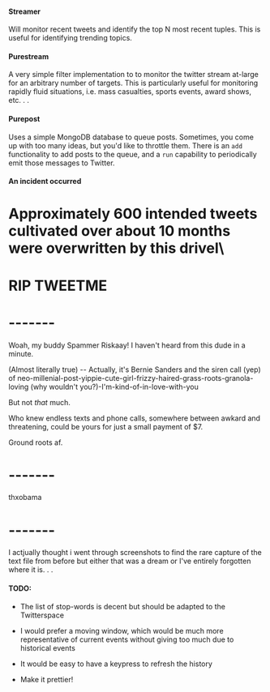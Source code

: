 #### Streamer

Will monitor recent tweets and identify the top N most recent tuples. This is useful for identifying trending topics.

#### Purestream

A very simple filter implementation to to monitor the twitter stream at-large for an arbitrary number of targets. This is particularly useful for monitoring rapidly fluid situations, i.e. mass casualties, sports events, award shows, etc. . .

#### Purepost

Uses a simple MongoDB database to queue posts. Sometimes, you come up with too many ideas, but you'd like to throttle them. There is an `add` functionality to add posts to the queue, and a `run` capability to periodically emit those messages to Twitter.

#### An incident occurred

# Approximately 600 intended tweets cultivated over about 10 months were overwritten by this drivel\

# RIP TWEETME

# -------

Woah, my buddy Spammer Riskaay! I haven't heard from this dude in a minute.

(Almost literally true) -- Actually, it's Bernie Sanders and the siren call (yep) of  neo-millenial-post-yippie-cute-girl-frizzy-haired-grass-roots-granola-loving (why wouldn't you?)-I'm-kind-of-in-love-with-you

But not *that* much.

Who knew endless texts and phone calls, somewhere between awkard and threatening, could be yours for just a small payment of $7.

Ground roots af.

# -------

thxobama 

# -------

I actjually thought i went through screenshots to find the rare capture of the text file from before but either that was a dream or I've entirely forgotten where it is. . . 


#### TODO:
- The list of stop-words is decent but should be adapted to the Twitterspace

- I would prefer a moving window, which would be much more representative of current events without giving too much due to historical events

- It would be easy to have a keypress to refresh the history

- Make it prettier!